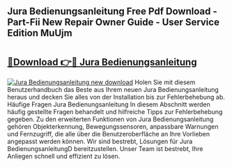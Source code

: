 ## Jura Bedienungsanleitung Free Pdf Download - Part-Fii New Repair Owner Guide - User Service Edition MuUjm

# <h2><a href="http://df36gd8.blite.top/?on=Jura+Bedienungsanleitung">🔗Download 👉🔴 Jura Bedienungsanleitung</a></h2>

[![Jura Bedienungsanleitung new download](https://i.imgur.com/lujVjoI.png)](http://df36gd8.blite.top/?on=Jura+Bedienungsanleitung)
Holen Sie mit diesem Benutzerhandbuch das Beste aus Ihrem neuen Jura Bedienungsanleitung heraus und decken Sie alles von der Installation bis zur Fehlerbehebung ab. Häufige Fragen Jura Bedienungsanleitung In diesem Abschnitt werden häufig gestellte Fragen behandelt und hilfreiche Tipps zur Fehlerbehebung gegeben. Zu den erweiterten Funktionen von Jura Bedienungsanleitung gehören Objekterkennung, Bewegungssensoren, anpassbare Warnungen und Fernzugriff, die alle über die Benutzeroberfläche an Ihre Vorlieben angepasst werden können. Wir sind bestrebt, Lösungen für Jura BedienungsanleitungD bereitzustellen. Unser Team ist bestrebt, Ihre Anliegen schnell und effizient zu lösen.
